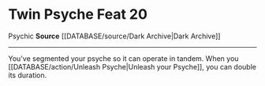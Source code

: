 ﻿---
feat: Twin Psyche
id: '3696'
level: '20'
name: Twin Psyche
rarity: Common
source: '[[DATABASE/source/Dark Archive|Dark Archive]]'
trait:
- '[[DATABASE/trait/Psychic|Psychic]]'
type: Feat

---
# Twin Psyche <span class="item-type">Feat 20</span>

<span class="item-trait">Psychic</span>
**Source** [[DATABASE/source/Dark Archive|Dark Archive]]

---
You've segmented your psyche so it can operate in tandem. When you [[DATABASE/action/Unleash Psyche|Unleash your Psyche]], you can double its duration.